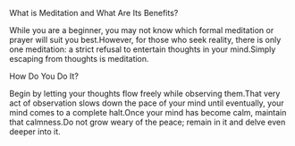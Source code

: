 What is Meditation and What Are Its Benefits?

While you are a beginner, you may not know which formal meditation or prayer will suit you best.However, for those who seek reality, there is only one meditation: a strict refusal to entertain thoughts in your mind.Simply escaping from thoughts is meditation.

How Do You Do It?

Begin by letting your thoughts flow freely while observing them.That very act of observation slows down the pace of your mind until eventually, your mind comes to a complete halt.Once your mind has become calm,  maintain that calmness.Do not grow weary of the peace; remain in it and delve even deeper into it.
